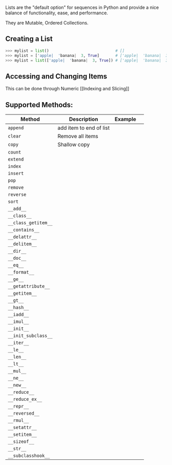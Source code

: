 Lists are the "default option" for sequences in Python and provide a nice balance of functionality, ease, and performance.

They are Mutable, Ordered Collections.

## Creating a List
```python
>>> mylist = list()                             # []
>>> mylist = ['apple|  'banana|  3, True]       # ['apple|  'banana|  3, True]
>>> mylist = list(['apple|  'banana|  3, True]) # ['apple|  'banana|  3, True]
```

## Accessing and Changing Items
This can be done through Numeric [[Indexing and Slicing]]

## Supported Methods:
| Method              | Description             | Example |     |
| ------------------- | ----------------------- | ------- | --- |
| `append`            | add item to end of list |         |     |
| `clear`             | Remove all items        |         |     |
| `copy`              | Shallow copy            |         |     |
| `count`             |                         |         |     |
| `extend`            |                         |         |     |
| `index`             |                         |         |     |
| `insert`            |                         |         |     |
| `pop`               |                         |         |     |
| `remove`            |                         |         |     |
| `reverse`           |                         |         |     |
| `sort`              |                         |         |     |
| `__add__`           |                         |         |     |
| `__class__`         |                         |         |     |
| `__class_getitem__` |                         |         |     |
| `__contains__`      |                         |         |     |
| `__delattr__`       |                         |         |     |
| `__delitem__`       |                         |         |     |
| `__dir__`           |                         |         |     |
| `__doc__`           |                         |         |     |
| `__eq__`            |                         |         |     |
| `__format__`        |                         |         |     |
| `__ge__`            |                         |         |     |
| `__getattribute__`  |                         |         |     |
| `__getitem__`       |                         |         |     |
| `__gt__`            |                         |         |     |
| `__hash__`          |                         |         |     |
| `__iadd__`          |                         |         |     |
| `__imul__`          |                         |         |     |
| `__init__`          |                         |         |     |
| `__init_subclass__` |                         |         |     |
| `__iter__`          |                         |         |     |
| `__le__`            |                         |         |     |
| `__len__`           |                         |         |     |
| `__lt__`            |                         |         |     |
| `__mul__`           |                         |         |     |
| `__ne__`            |                         |         |     |
| `__new__`           |                         |         |     |
| `__reduce__`        |                         |         |     |
| `__reduce_ex__`     |                         |         |     |
| `__repr__`          |                         |         |     |
| `__reversed__`      |                         |         |     |
| `__rmul__`          |                         |         |     |
| `__setattr__`       |                         |         |     |
| `__setitem__`       |                         |         |     |
| `__sizeof__`        |                         |         |     |
| `__str__`           |                         |         |     |
| `__subclasshook__`  |                         |         |     |

